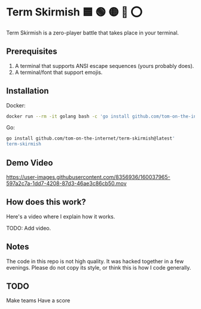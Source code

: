 # Term Skirmish 🟦 🟢 🟡 🔴 ⭕

Term Skirmish is a zero-player battle that takes place in your terminal.

## Prerequisites

1. A terminal that supports ANSI escape sequences (yours probably does).
2. A terminal/font that support emojis.

## Installation

Docker:

```bash
docker run --rm -it golang bash -c 'go install github.com/tom-on-the-internet/term-skirmish@latest && term-skirmish'
```

Go:

```bash
go install github.com/tom-on-the-internet/term-skirmish@latest'
term-skirmish
```

## Demo Video

https://user-images.githubusercontent.com/8356936/160037965-597a2c7a-1dd7-4208-87d3-46ae3c86cb50.mov

## How does this work?

Here's a video where I explain how it works.

TODO: Add video.

## Notes

The code in this repo is not high quality. It was hacked together in a few evenings.
Please do not copy its style, or think this is how I code generally.

## TODO

Make teams
Have a score
